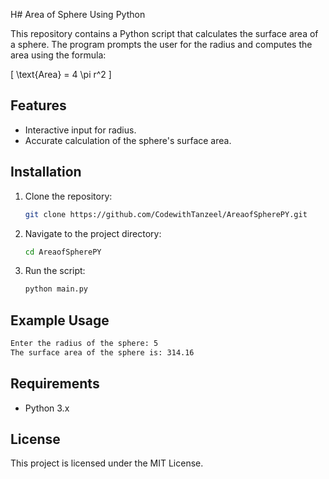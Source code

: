 H# Area of Sphere Using Python

This repository contains a Python script that calculates the surface area of a sphere. The program prompts the user for the radius and computes the area using the formula:

\[
\text{Area} = 4 \pi r^2
\]

## Features

- Interactive input for radius.
- Accurate calculation of the sphere's surface area.

## Installation

1. Clone the repository:
   ```bash
   git clone https://github.com/CodewithTanzeel/AreaofSpherePY.git
   ```

2. Navigate to the project directory:
   ```bash
   cd AreaofSpherePY
   ```

3. Run the script:
   ```bash
   python main.py
   ```

## Example Usage

```bash
Enter the radius of the sphere: 5
The surface area of the sphere is: 314.16
```

## Requirements

- Python 3.x

## License

This project is licensed under the MIT License.
